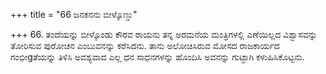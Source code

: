 +++
title = "66 ಜನಕನನು ಬೀಳ್ಕೊಣ್ಡು"

+++
66. ತಂದೆಯನ್ನು ಬೀಳ್ಕೊಂಡು ಕೌರವ ರಾಯನು ತನ್ನ ಅರಮನೆಯ ಮಂತ್ರಿಗಳಲ್ಲಿ ಎಣೆಯಿಲ್ಲದ ವಿಶ್ವಾಸವನ್ನು ತೋರಿಸುವ ಪುರೋಚನ ಎಂಬುವನನ್ನು ಕರೆಸಿದನು. ತಾನು ಅಲೋಚಿಸಿರುವ ಮೋಸದ ರಾಜಕಾರ್ಯದ ಗಂಭೀgತೆಯನ್ನು ತಿಳಿಸಿ ಅವಶ್ಯವಾದ ಎಲ್ಲ ಧನ ಸಾಧನಗಳನ್ನು ಹೊಂದಿಸಿ ಅವನನ್ನು ಗುಟ್ಟಾಗಿ ಕಳುಹಿಸಿಕೊಟ್ಟನು.